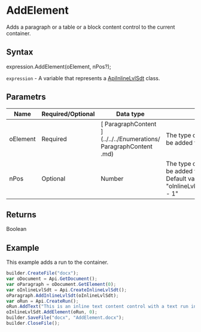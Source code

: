 # AddElement

Adds a paragraph or a table or a block content control to the current container.

## Syntax

expression.AddElement(oElement, nPos?);

`expression` - A variable that represents a [ApiInlineLvlSdt](../ApiInlineLvlSdt.md) class.

## Parametrs

| **Name** | **Required/Optional** | **Data type** | **Description** |
| ------------- | ------------- | ------------- | ------------- |
| oElement | Required | [	ParagraphContent	](../../../Enumerations/	ParagraphContent	.md) | The type of the element which will be added to the current container. |
| nPos | Optional | Number | The type of the element which will be added to the current container. Default value is "oInlineLvlSdt.GetElementsCount() - 1" |

## Returns

Boolean

## Example

This example adds a run to the container.

```javascript
builder.CreateFile("docx");
var oDocument = Api.GetDocument();
var oParagraph = oDocument.GetElement(0);
var oInlineLvlSdt = Api.CreateInlineLvlSdt();
oParagraph.AddInlineLvlSdt(oInlineLvlSdt);
var oRun = Api.CreateRun();
oRun.AddText("This is an inline text content control with a text run in it.");
oInlineLvlSdt.AddElement(oRun, 0);
builder.SaveFile("docx", "AddElement.docx");
builder.CloseFile();
```